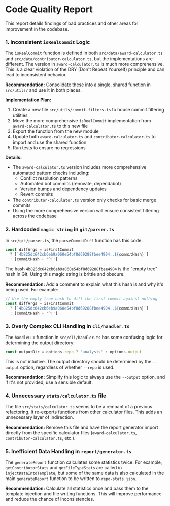 # Code Quality Report

This report details findings of bad practices and other areas for improvement in the codebase.

### 1. Inconsistent `isRealCommit` Logic

The `isRealCommit` function is defined in both `src/data/award-calculator.ts` and `src/data/contributor-calculator.ts`, but the implementations are different. The version in `award-calculator.ts` is much more comprehensive. This is a clear violation of the DRY (Don't Repeat Yourself) principle and can lead to inconsistent behavior.

**Recommendation:** Consolidate these into a single, shared function in `src/utils/` and use it in both places.

**Implementation Plan:**
1. Create a new file `src/utils/commit-filters.ts` to house commit filtering utilities
2. Move the more comprehensive `isRealCommit` implementation from `award-calculator.ts` to this new file
3. Export the function from the new module
4. Update both `award-calculator.ts` and `contributor-calculator.ts` to import and use the shared function
5. Run tests to ensure no regressions

**Details:**
- The `award-calculator.ts` version includes more comprehensive automated pattern checks including:
  - Conflict resolution patterns
  - Automated bot commits (renovate, dependabot)
  - Version bumps and dependency updates
  - Revert commits
- The `contributor-calculator.ts` version only checks for basic merge commits
- Using the more comprehensive version will ensure consistent filtering across the codebase

### 2. Hardcoded `magic string` in `git/parser.ts`

In `src/git/parser.ts`, the `parseCommitDiff` function has this code:

```typescript
const diffArgs = isFirstCommit
  ? [`4b825dc642cb6eb9a060e54bf8d69288fbee4904..${commitHash}`]
  : [commitHash + '^!']
```

The hash `4b825dc642cb6eb9a060e54bf8d69288fbee4904` is the "empty tree" hash in Git. Using this magic string is brittle and obscure.

**Recommendation:** Add a comment to explain what this hash is and why it's being used. For example:

```typescript
// Use the empty tree hash to diff the first commit against nothing
const diffArgs = isFirstCommit
  ? [`4b825dc642cb6eb9a060e54bf8d69288fbee4904..${commitHash}`]
  : [commitHash + '^!']
```

### 3. Overly Complex CLI Handling in `cli/handler.ts`

The `handleCLI` function in `src/cli/handler.ts` has some confusing logic for determining the output directory:

```typescript
const outputDir = options.repo ? 'analysis' : options.output
```

This is not intuitive. The output directory should be determined by the `--output` option, regardless of whether `--repo` is used.

**Recommendation:** Simplify this logic to always use the `--output` option, and if it's not provided, use a sensible default.

### 4. Unnecessary `stats/calculator.ts` file

The file `src/stats/calculator.ts` seems to be a remnant of a previous refactoring. It re-exports functions from other calculator files. This adds an unnecessary layer of indirection.

**Recommendation:** Remove this file and have the report generator import directly from the specific calculator files (`award-calculator.ts`, `contributor-calculator.ts`, etc.).

### 5. Inefficient Data Handling in `report/generator.ts`

The `generateReport` function calculates some statistics twice. For example, `getContributorStats` and `getFileTypeStats` are called in `injectDataIntoTemplate`, but some of the same data is also calculated in the main `generateReport` function to be written to `repo-stats.json`.

**Recommendation:** Calculate all statistics once and pass them to the template injection and file writing functions. This will improve performance and reduce the chance of inconsistencies.
